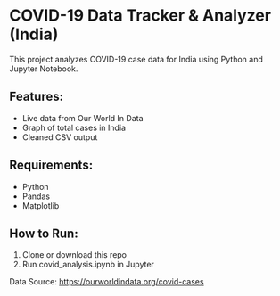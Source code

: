 # COVID-19 Data Tracker & Analyzer (India)

This project analyzes COVID-19 case data for India using Python and Jupyter Notebook.

## Features:
- Live data from Our World In Data
- Graph of total cases in India
- Cleaned CSV output

## Requirements:
- Python
- Pandas
- Matplotlib

## How to Run:
1. Clone or download this repo
2. Run covid_analysis.ipynb in Jupyter

Data Source: https://ourworldindata.org/covid-cases
